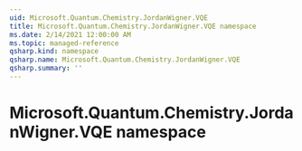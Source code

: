 ```yaml
---
uid: Microsoft.Quantum.Chemistry.JordanWigner.VQE
title: Microsoft.Quantum.Chemistry.JordanWigner.VQE namespace
ms.date: 2/14/2021 12:00:00 AM
ms.topic: managed-reference
qsharp.kind: namespace
qsharp.name: Microsoft.Quantum.Chemistry.JordanWigner.VQE
qsharp.summary: ''
---
```


# Microsoft.Quantum.Chemistry.JordanWigner.VQE namespace



